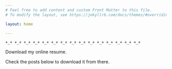 ```yaml
---
# Feel free to add content and custom Front Matter to this file.
# To modify the layout, see https://jekyllrb.com/docs/themes/#overriding-theme-defaults

layout: home

---
```


    +_+ +_+ +_+ +_+ +_+ +_+ +_+ +_+ +_+ +_+ +_+ +_+ +_+ +_+ +_+ 

Download my online resume.

Check the posts below to download it from there.



                                